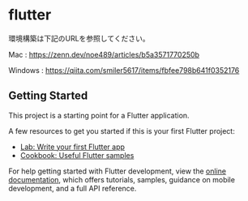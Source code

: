 # flutter

環境構築は下記のURLを参照してください。

Mac : https://zenn.dev/noe489/articles/b5a3571770250b

Windows : https://qiita.com/smiler5617/items/fbfee798b641f0352176

## Getting Started

This project is a starting point for a Flutter application.

A few resources to get you started if this is your first Flutter project:

- [Lab: Write your first Flutter app](https://docs.flutter.dev/get-started/codelab)
- [Cookbook: Useful Flutter samples](https://docs.flutter.dev/cookbook)

For help getting started with Flutter development, view the
[online documentation](https://docs.flutter.dev/), which offers tutorials,
samples, guidance on mobile development, and a full API reference.
